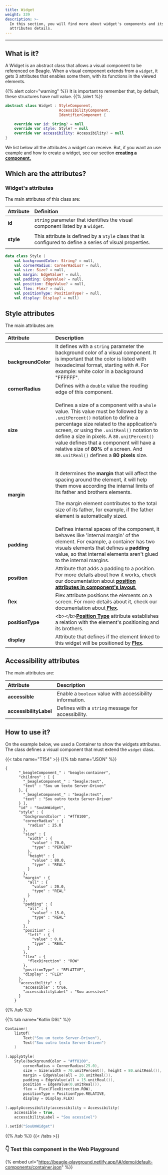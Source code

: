 ```yaml
---
title: Widget
weight: 339
description: >-
  In this section, you will find more about widget's components and its
  attributes details.
---
```


---

## What is it?

A Widget is an abstract class that allows a visual component to be referenced on Beagle. When a visual component extends from a `widget`, it gets 3 attributes that enables some them, with its functions in the viewed elements. 

{{% alert color="warning" %}}
It is important to remember that, by default, these structures have null value.
{{% /alert %}}

```kotlin
abstract class Widget : StyleComponent, 
                        AccessibilityComponent,
                        IdentifierComponent {

    override var id: String? = null
    override var style: Style? = null
    override var accessibility: Accessibility? = null
}
```

We list below all the attributes a widget can receive. But, if you want an use example and how to create a widget, see our section [**creating a component.** ](https://docs.usebeagle.io/v/v1.0-en/customization/beagle-for-android/how-to-make-custom-widgets)

## Which are the attributes? 

### Widget's attributes

The main attributes of this class are: 

<table>
  <thead>
    <tr>
      <th style="text-align:left">Attribute</th>
      <th style="text-align:left">Definition</th>
    </tr>
  </thead>
  <tbody>
    <tr>
      <td style="text-align:left"><b>id</b>
      </td>
      <td style="text-align:left"><code>string</code> parameter that identifies the visual component listed
        by a <code>widget</code>.</td>
    </tr>
    <tr>
      <td style="text-align:left">
        <p></p>
        <p><b>style</b>
        </p>
      </td>
      <td style="text-align:left">This attribute is defined by a <code>Style</code> class that is configured
        to define a series of visual properties.</td>
    </tr>
  </tbody>
</table>

```kotlin
data class Style (
    val backgroundColor: String? = null,
    val cornerRadius: CornerRadius? = null,
    val size: Size? = null,
    val margin: EdgeValue? = null,
    val padding: EdgeValue? = null,
    val position: EdgeValue? = null,
    val flex: Flex? = null,
    val positionType: PositionType? = null,
    val display: Display? = null)
```

## Style attributes

The main attributes are: 

<table>
  <thead>
    <tr>
      <th style="text-align:left"><b>Attribute</b>
      </th>
      <th style="text-align:left">Description</th>
    </tr>
  </thead>
  <tbody>
    <tr>
      <td style="text-align:left"><b>backgroundColor</b>
      </td>
      <td style="text-align:left">It defines with a <code>string</code> parameter the background color of
        a visual component. It is important that the color is listed with hexadecimal
        format, starting with #. For example: white color in a background &quot;FFFFFF&quot;.</td>
    </tr>
    <tr>
      <td style="text-align:left"><b>cornerRadius</b>
      </td>
      <td style="text-align:left">Defines with a <code>double</code> value the rouding edge of this component.</td>
    </tr>
    <tr>
      <td style="text-align:left"><b>size</b>
      </td>
      <td style="text-align:left">
        <p>Defines a size of a component with a <code>whole</code> value. This value
          must be followed by a <code>.unitPercent()</code> notation to define a percentage
          size related to the application&apos;s screen, or using the <code>.unitReal()</code> notation
          to define a size in pixels. A <code>80.unitPercent()</code> value defines
          that a component will have a relative size of <b>80%</b> of a screen. And <code>80.unitReal()</code> defines
          a<b> 80 pixels</b> size.</p>
        <p></p>
      </td>
    </tr>
    <tr>
      <td style="text-align:left"><b>margin</b>
      </td>
      <td style="text-align:left">
        <p>It determines the <b>margin</b> that will affect the spacing around the
          element, it will help them move according the internal limits of its father
          and brothers elements.</p>
        <p>The margin element contributes to the total size of its father, for example,
          if the father element is automatically sized.</p>
      </td>
    </tr>
    <tr>
      <td style="text-align:left"><b>padding</b>
      </td>
      <td style="text-align:left">Defines internal spaces of the component, it behaves like &apos;internal
        margin&apos; of the element. For example, a container has two visuals elements
        that defines a <b>padding </b>value, so that internal elements aren&apos;t
        glued to the internal margins.</td>
    </tr>
    <tr>
      <td style="text-align:left"><b>position</b>
      </td>
      <td style="text-align:left">Attribute that adds a padding to a position. For more details about how
        it works, check our documentation about <a href="https://docs.usebeagle.io/v/v1.0-en/exemplos-e-tutoriais/component-layout"><b>position attributes in  component&apos;s layout</b>. </a>
      </td>
    </tr>
    <tr>
      <td style="text-align:left"><b>flex</b>
      </td>
      <td style="text-align:left">Flex attribute positions the elements on a screen. For more details about
        it, check our documentation about<a href="https://docs.usebeagle.io/v/v1.0-en/exemplos-e-tutoriais/component-layout/flex"> <b>Flex</b></a><b>.</b> 
      </td>
    </tr>
    <tr>
      <td style="text-align:left"><b>positionType</b>
      </td>
      <td style="text-align:left">&lt;b&gt;&lt;/b&gt;<a href="../resources/component-layout/positiontype.md"><b>Position Type</b></a> attribute
        establishes a relation with the element&apos;s positioning and its brothers.</td>
    </tr>
    <tr>
      <td style="text-align:left"><b>display</b>
      </td>
      <td style="text-align:left">Attribute that defines if the element linked to this widget will be positioned
        by<b> </b><a href="https://docs.usebeagle.io/v/v1.0-en/exemplos-e-tutoriais/component-layout/positiontype"><b>Flex</b></a><b>. </b>
      </td>
    </tr>
  </tbody>
</table>

## Accessibility attributes

The main attributes are: 

| Attribute | Description |
| :--- | :--- |
| **accessible** | Enable a `boolean` value with accessibility information.  |
| **accessibilityLabel**  | Defines with a `string` message for accessibility. |

## How to use it?

On the example below, we used a Container to show the widgets attributes. The class defines a visual component that must extend the `widget` class. 

{{< tabs name="T154" >}}
{{% tab name="JSON" %}}
```markup
{
      "_beagleComponent_" : "beagle:container",
      "children" : [ {
        "_beagleComponent_" : "beagle:text",
        "text" : "Sou um texto Server-Driven"
      }, {
        "_beagleComponent_" : "beagle:text",
        "text" : "Sou outro texto Server-Driven"
      } ],
      "id" : "SouUmWidget",
      "style" : {
        "backgroundColor" : "#ff8100",
        "cornerRadius" : {
          "radius" : 25.0
        },
        "size" : {
          "width" : {
            "value" : 70.0,
            "type" : "PERCENT"
          },
          "height" : {
            "value" : 80.0,
            "type" : "REAL"
          }
        },
        "margin" : {
          "all" : {
            "value" : 20.0,
            "type" : "REAL"
          }
        },
        "padding" : {
          "all" : {
            "value" : 15.0,
            "type" : "REAL"
          }
        },
        "position" : {
          "left" : {
            "value" : 0.0,
            "type" : "REAL"
          }
        },
        "flex" : {
          "flexDirection" : "ROW"
        },
        "positionType" : "RELATIVE",
        "display" : "FLEX"
      },
      "accessibility" : {
        "accessible" : true,
        "accessibilityLabel" : "Sou acessível"
      }
    }
```
{{% /tab %}}

{{% tab name="Kotlin DSL" %}}
```kotlin
Container(
    listOf(
        Text("Sou um texto Server-Driven"),
        Text("Sou outro texto Server-Driven")
    )
    
).applyStyle(
    Style(backgroundColor = "#ff8100",
        cornerRadius = CornerRadius(25.0),
        size = Size(width = 70.unitPercent(), height = 80.unitReal()),
        margin = EdgeValue(all = 20.unitReal()),
        padding = EdgeValue(all = 15.unitReal()),
        position = EdgeValue(0.unitReal()),
        flex = Flex(FlexDirection.ROW),
        positionType = PositionType.RELATIVE,
        display = Display.FLEX)
        
).applyAccessibility(accessibility = Accessibility(
    accessible = true,
    accessibilityLabel = "Sou acessível")
    
).setId("SouUmWidget")

```
{{% /tab %}}
{{< /tabs >}}

### 👇 Test this component in the Web Playground

{% embed url="https://beagle-playground.netlify.app/\#/demo/default-components/container.json" %}}
